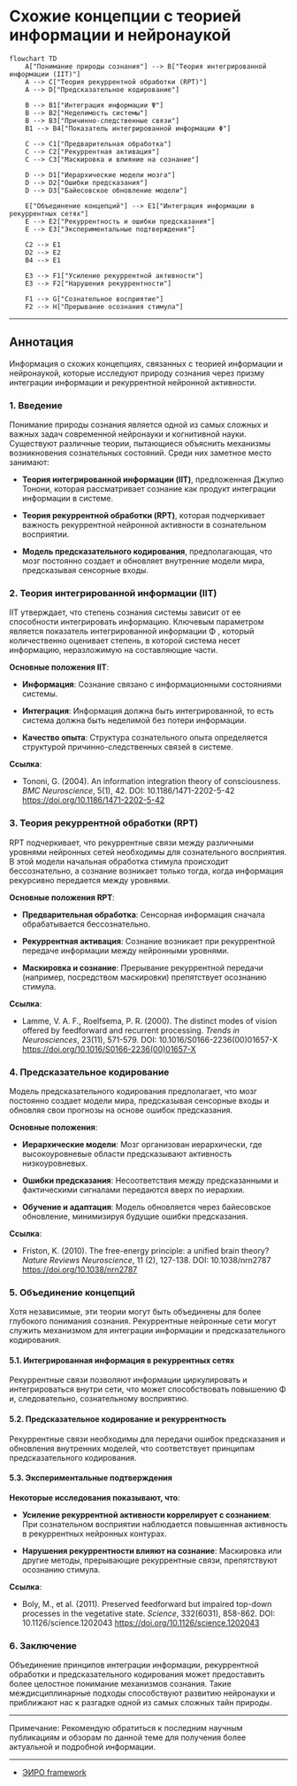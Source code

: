 # Схожие концепции с теорией информации и нейронаукой

```mermaid
flowchart TD
    A["Понимание природы сознания"] --> B["Теория интегрированной информации (IIT)"]
    A --> C["Теория рекуррентной обработки (RPT)"]
    A --> D["Предсказательное кодирование"]

    B --> B1["Интеграция информации Ψ"]
    B --> B2["Неделимость системы"]
    B --> B3["Причинно-следственные связи"]
    B1 --> B4["Показатель интегрированной информации Φ"]

    C --> C1["Предварительная обработка"]
    C --> C2["Рекуррентная активация"]
    C --> C3["Маскировка и влияние на сознание"]
    
    D --> D1["Иерархические модели мозга"]
    D --> D2["Ошибки предсказания"]
    D --> D3["Байесовское обновление модели"]
    
    E["Объединение концепций"] --> E1["Интеграция информации в рекуррентных сетях"]
    E --> E2["Рекуррентность и ошибки предсказания"]
    E --> E3["Экспериментальные подтверждения"]

    C2 --> E1
    D2 --> E2
    B4 --> E1

    E3 --> F1["Усиление рекуррентной активности"]
    E3 --> F2["Нарушения рекуррентности"]

    F1 --> G["Сознательное восприятие"]
    F2 --> H["Прерывание осознания стимула"]
```

---

## Аннотация

Информация о схожих концепциях, связанных с теорией информации и нейронаукой, которые исследуют природу сознания через призму интеграции информации и рекуррентной нейронной активности. 


### 1. Введение

Понимание природы сознания является одной из самых сложных и важных задач современной нейронауки и когнитивной науки. Существуют различные теории, пытающиеся объяснить механизмы возникновения сознательных состояний. Среди них заметное место занимают:

- **Теория интегрированной информации (IIT)**, предложенная Джулио Тонони, которая рассматривает сознание как продукт интеграции информации в системе.

- **Теория рекуррентной обработки (RPT)**, которая подчеркивает важность рекуррентной нейронной активности в сознательном восприятии.

- **Модель предсказательного кодирования**, предполагающая, что мозг постоянно создает и обновляет внутренние модели мира, предсказывая сенсорные входы.

### 2. Теория интегрированной информации (IIT)

IIT утверждает, что степень сознания системы зависит от ее способности интегрировать информацию. Ключевым параметром является показатель интегрированной информации  Φ , который количественно оценивает степень, в которой система несет информацию, неразложимую на составляющие части.

**Основные положения IIT**:

- **Информация**: Сознание связано с информационными состояниями системы.

- **Интеграция**: Информация должна быть интегрированной, то есть система должна быть неделимой без потери информации.

- **Качество опыта**: Структура сознательного опыта определяется структурой причинно-следственных связей в системе.

**Ссылка**:

- Tononi, G. (2004). An information integration theory of consciousness. *BMC Neuroscience*, 5(1), 42. DOI: 10.1186/1471-2202-5-42 https://doi.org/10.1186/1471-2202-5-42

### 3. Теория рекуррентной обработки (RPT)

RPT подчеркивает, что рекуррентные связи между различными уровнями нейронных сетей необходимы для сознательного восприятия. В этой модели начальная обработка стимула происходит бессознательно, а сознание возникает только тогда, когда информация рекурсивно передается между уровнями.

**Основные положения RPT**:

- **Предварительная обработка**: Сенсорная информация сначала обрабатывается бессознательно.

- **Рекуррентная активация**: Сознание возникает при рекуррентной передаче информации между нейронными уровнями.

- **Маскировка и сознание**: Прерывание рекуррентной передачи (например, посредством маскировки) препятствует осознанию стимула.

**Ссылка**:

- Lamme, V. A. F.,  Roelfsema, P. R. (2000). The distinct modes of vision offered by feedforward and recurrent processing. *Trends in Neurosciences*, 23(11), 571-579. DOI: 10.1016/S0166-2236(00)01657-X https://doi.org/10.1016/S0166-2236(00)01657-X

### 4. Предсказательное кодирование

Модель предсказательного кодирования предполагает, что мозг постоянно создает модели мира, предсказывая сенсорные входы и обновляя свои прогнозы на основе ошибок предсказания.

**Основные положения**:

- **Иерархические модели**: Мозг организован иерархически, где высокоуровневые области предсказывают активность низкоуровневых.

- **Ошибки предсказания**: Несоответствия между предсказанными и фактическими сигналами передаются вверх по иерархии.

- **Обучение и адаптация**: Модель обновляется через байесовское обновление, минимизируя будущие ошибки предсказания.

**Ссылка**:

- Friston, K. (2010). The free-energy principle: a unified brain theory? *Nature Reviews Neuroscience*, 11 (2), 127-138. DOI: 10.1038/nrn2787 https://doi.org/10.1038/nrn2787




### 5. Объединение концепций

Хотя независимые, эти теории могут быть объединены для более глубокого понимания сознания. Рекуррентные нейронные сети могут служить механизмом для интеграции информации и предсказательного кодирования.

#### 5.1. Интегрированная информация в рекуррентных сетях

Рекуррентные связи позволяют информации циркулировать и интегрироваться внутри сети, что может способствовать повышению  Φ  и, следовательно, сознательному восприятию.

#### 5.2. Предсказательное кодирование и рекуррентность

Рекуррентные связи необходимы для передачи ошибок предсказания и обновления внутренних моделей, что соответствует принципам предсказательного кодирования.

#### 5.3. Экспериментальные подтверждения

**Некоторые исследования показывают, что**:

- **Усиление рекуррентной активности коррелирует с сознанием**: При сознательном восприятии наблюдается повышенная активность в рекуррентных нейронных контурах.

- **Нарушения рекуррентности влияют на сознание**: Маскировка или другие методы, прерывающие рекуррентные связи, препятствуют осознанию стимула.

**Ссылка**:

- Boly, M., et al. (2011). Preserved feedforward but impaired top-down processes in the vegetative state. *Science*, 332(6031), 858-862. DOI: 10.1126/science.1202043 https://doi.org/10.1126/science.1202043



### 6. Заключение

Объединение принципов интеграции информации, рекуррентной обработки и предсказательного кодирования может предоставить более целостное понимание механизмов сознания. Такие междисциплинарные подходы способствуют развитию нейронауки и приближают нас к разгадке одной из самых сложных тайн природы.

---

Примечание: Рекомендую обратиться к последним научным публикациям и обзорам по данной теме для получения более актуальной и подробной информации.


---

- [ЭИРО framework](/README.md)

